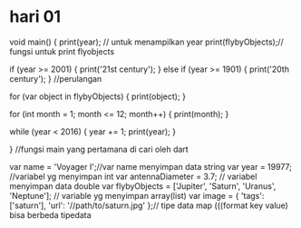 # hari 01
void main() {
  print(year); // untuk menampilkan year
  print(flybyObjects);// fungsi untuk print flyobjects

  if (year >= 2001) {
    print('21st century');
  } else if (year >= 1901) {
    print('20th century');
  } //perulangan 


  for (var object in flybyObjects) {
    print(object);
  }

  for (int month = 1; month <= 12; month++) {
    print(month);
  }

  while (year < 2016) {
    year += 1;
    print(year);
  }

} //fungsi main yang pertamana di cari oleh dart

var name = 'Voyager I';//var name menyimpan data string
var year = 19977; //variabel yg menyimpan int
var antennaDiameter = 3.7; // variabel menyimpan data double
var flybyObjects = ['Jupiter', 'Saturn', 'Uranus', 'Neptune']; // variable yg menyimpan array(list)
var image = {
  'tags': ['saturn'],
  'url': '//path/to/saturn.jpg'
};// tipe data map (((format key value) bisa berbeda tipedata
